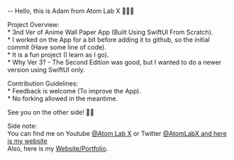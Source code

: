 


-- Hello, this is Adam from Atom Lab X 👨🏾‍💻

Project Overview:<br>
    * 3nd Ver of Anime Wall Paper App (Built Using SwiftUI From Scratch).<br>
    * I worked on the App for a bit before adding it to github, so the initial commit (Have some line of code).<br>
    * It is a fun project (I learn as I go).<br>
    * Why Ver 3? - The Second Edition was good, but I wanted to do a newer version using SwiftUI only.<br>

Contribution Guidelines:<br>
    * Feedback is welcome (To improve the App).<br>
    * No forking allowed in the meantime.

See you on the other side! 👋🏾

Side note:<br>
You can find me on Youtube <a href="https://www.youtube.com/channel/UC3a4IUMJzJZCuxm8iOcTrJA">@Atom Lab X</a> or Twitter <a href="https://twitter.com/AtomLabX">@AtomLabX and here is my website</a><br>Also, here is my <a href="https://twitter.com/AtomLabX">Website/Portfolio</a>.

